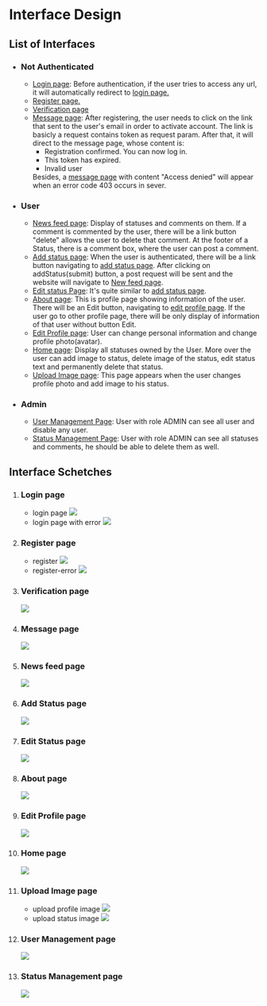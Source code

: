<h1> Interface Design</h1>
<h2> List of Interfaces</h2>
<ul>
  <li>
    <h3>Not Authenticated</h3>
    <ul>
      <li><a href="#login">Login page</a>: Before authentication, if the user tries to access any url, it will automatically redirect to <a href="#login">login page.</a></li>
      <li><a href="#register">Register page.</a></li>
      <li><a href="#verify">Verification page</a></li>
      <li><a href="#message">Message page</a>: After registering, the user needs to click on the link that sent to the user's email in order to activate account. The link is basicly a request contains token as request param. After that, it will direct to the message page, whose content is:
        <ul>
          <li>Registration confirmed. You can now log in.</li>
          <li>This token has expired.</li>
          <li>Invalid user</li>
        </ul>
        Besides, a <a href="#message">message page</a> with content "Access denied" will appear when an error code 403 occurs in sever.
      </li>
    </ul>
  </li>
  
  <li>
    <h3>User</h3>
    <ul>
      <li>
        <a href="#feed">News feed page</a>: Display of statuses and comments on them. If a comment is commented by the user, there will be a link button "delete" allows the user to delete that comment. At the footer of a Status, there is a comment box, where the user can post a comment.
      </li>
      <li>
        <a href="#addStatus">Add status page</a>: When the user is authenticated, there will be a link button navigating to <a href="#addStatus">add status page</a>. After clicking on addStatus(submit) button, a post request will be sent and the website will navigate to <a href="#feed">New feed page</a>.
      </li>
      <li>
        <a href="#editStatus">Edit status Page</a>: It's quite similar to <a href="#addStatus">add status page</a>.
      </li>
      <li>
        <a href="#about">About page</a>: This is profile page showing information of the user. There will be an Edit button, navigating to <a href="editProfile">edit profile page</a>. If the user go to other profile page, there will be only display of information of that user without button Edit.
      </li>
      <li>
        <a href="#editProfile">Edit Profile page</a>: User can change personal information and change profile photo(avatar).
      </li>
      <li>
        <a href="#home">Home page</a>: Display all statuses owned by the User. More over the user can add image to status, delete image of the status, edit status text and permanently delete that status.
      </li>
      <li>
        <a href="#uploadImg">Upload Image page</a>: This page appears when the user changes profile photo and add image to his status.
      </li>
    </ul>  
  </li>
  
  <li>
    <h3>Admin</h3>
    <ul>
      <li>
        <a href="#userManagement">User Management Page</a>: User with role ADMIN can see all user and disable any user.
      </li>
      <li>
        <a href="#statusManagement">Status Management Page</a>: User with role ADMIN can see all statuses and comments, he should be able to delete them as well.
      </li>
    </ul>
    
  </li>
</ul>

<h2>Interface Schetches</h2>
<ol>
  <li>
    <h3 id="login">Login page</h3>
    <ul>
      <li>
        login page
        <img src="UI-sketches/login.png"/>
      </li>
      <li>
        login page with error
        <img src="UI-sketches/login-error.png"/>
      </li>
    </ul>
    
  
  <li>
    <h3 id="register">Register page</h3>
    <ul>
      <li>
        register
        <img src="UI-sketches/register.png"/>
      </li>
      <li>
        register-error
        <img src="UI-sketches/register-error.png"/>
      </li>
    </ul>
  </li>
  
  <li>
    <h3 id="verify">Verification page</h3>
    <img src="UI-sketches/verify.png"/>
  </li>
  
  <li>
    <h3 id="message">Message page</h3>
    <img src="UI-sketches/message.png"
  </li>
  
   <li>
    <h3 id="feed">News feed page</h3>
    <img src="UI-sketches/newfeed.png"/>
   </li>
  
   <li>
    <h3 id="addStatus">Add Status page</h3>
    <img src="UI-sketches/addStatus.png"/>
   </li>
  
  <li>
    <h3 id="editStatus">Edit Status page</h3>
    <img src="UI-sketches/editStatus.png"/>
  </li>
  
   <li>
    <h3 id="about">About page</h3>
    <img src="UI-sketches/profile.png"/>
   </li>
  
   <li>
    <h3 id="editProfile">Edit Profile page</h3>
    <img src="UI-sketches/editProfile.png"/>
   </li>
  
   <li>
    <h3 id="home">Home page</h3>
    <img src="UI-sketches/home.png"/>
   </li>
  
   <li>
    <h3 id="uploadImg">Upload Image page</h3>
     <ul>
       <li>
          upload profile image
          <img src="UI-sketches/upload.img.avatar.png"/>
       </li>
       <li>
          upload status image
          <img src="UI-sketches/upload.img.status.png"/>
       </li>
     </ul>
   </li>
  
  <li>
    <h3 id="userManagement"> User Management page</h3>
    <img src="UI-sketches/userManagement.png">
  </li>
  
  <li>
    <h3 id="statusManament"> Status Management page</h3>
    <img src="UI-sketches/statusManagement.png">
  </li>
</ol>
